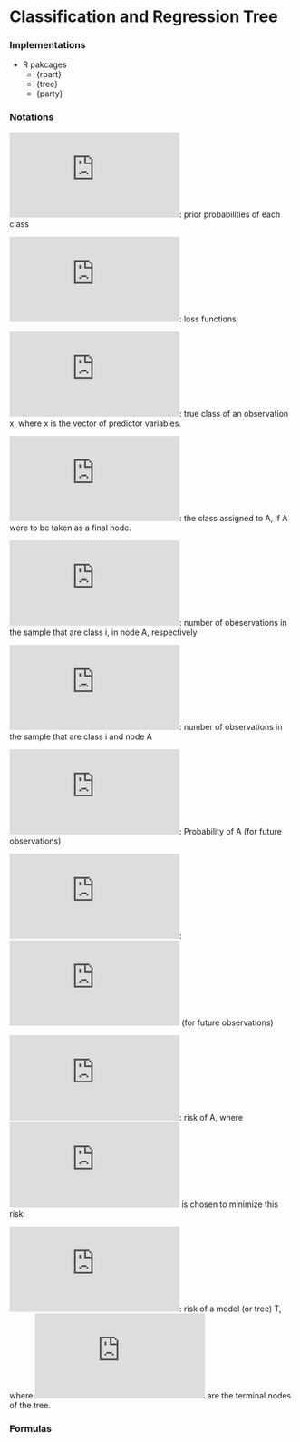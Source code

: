 Classification and Regression Tree
==================================

### Implementations

- R pakcages
  - {rpart}
  - {tree}
  - {party}
  
### Notations

![\pi_i](http://latex.codecogs.com/gif.latex?%5Cpi_i): prior probabilities of each class

![L(i,j)](http://latex.codecogs.com/gif.latex?L%28i%2Cj%29): loss functions

![\tau(x)](http://latex.codecogs.com/gif.latex?%5Ctau%28x%29): true class of an observation x, where x is the vector of predictor variables.

![\tau(A)](http://latex.codecogs.com/gif.latex?%5Ctau%28A%29): the class assigned to A, if A were to be taken as a final node.

![n_i,n_A](http://latex.codecogs.com/gif.latex?n_i%2Cn_A): number of obeservations in the sample that are class i, in node A, respectively

![n_{iA}](http://latex.codecogs.com/gif.latex?n_%7BiA%7D): number of observations in the sample that are class i and node A

![\begin{align*}P(A)&=\sum_{i=1}^{C}\pi_iP\{x\in{A}|\tau(x)=i\}\\&\approx\sum_{i=1}^{C}\pi_i\frac{n_{iA}}{n_i}\end{align*}](http://latex.codecogs.com/gif.latex?%5Cbegin%7Balign*%7DP%28A%29%26%3D%5Csum_%7Bi%3D1%7D%5E%7BC%7D%5Cpi_iP%5C%7Bx%5Cin%7BA%7D%7C%5Ctau%28x%29%3Di%5C%7D%5C%5C%26%5Capprox%5Csum_%7Bi%3D1%7D%5E%7BC%7D%5Cpi_i%5Cfrac%7Bn_%7BiA%7D%7D%7Bn_i%7D%5Cend%7Balign*%7D): Probability of A (for future observations)

![\begin{align*}P(i|A)&=\pi_i\frac{P\{x\in{A}|\tau(x)\}}{P\{x\in{A}\}}\\&\approx\pi_i\frac{n_{iA}/n_i}{\sum\pi_i(n_{iA}/n_i)}\end{align*}](http://latex.codecogs.com/gif.latex?%5Cbegin%7Balign*%7DP%28i%7CA%29%26%3D%5Cpi_i%5Cfrac%7BP%5C%7Bx%5Cin%7BA%7D%7C%5Ctau%28x%29%5C%7D%7D%7BP%5C%7Bx%5Cin%7BA%7D%5C%7D%7D%5C%5C%26%5Capprox%5Cpi_i%5Cfrac%7Bn_%7BiA%7D/n_i%7D%7B%5Csum%5Cpi_i%28n_%7BiA%7D/n_i%29%7D%5Cend%7Balign*%7D): ![P\{\tau(x)=i|x\in{A}\}](http://latex.codecogs.com/gif.latex?P%5C%7B%5Ctau%28x%29%3Di%7Cx%5Cin%7BA%7D%5C%7D) (for future observations)

![R(A)=\sum_{i=1}^{C}p(i|A)L(i,\tau(A))](http://latex.codecogs.com/gif.latex?R%28A%29%3D%5Csum_%7Bi%3D1%7D%5E%7BC%7Dp%28i%7CA%29L%28i%2C%5Ctau%28A%29%29): risk of A, where ![\tau(A)](http://latex.codecogs.com/gif.latex?%5Ctau%28A%29) is chosen to minimize this risk.

![R(T)=\sum_{j=1}^{k}P(A_j)R(A_j)](http://latex.codecogs.com/gif.latex?R%28T%29%3D%5Csum_%7Bj%3D1%7D%5E%7Bk%7DP%28A_j%29R%28A_j%29): risk of a model (or tree) T, where ![A_j](http://latex.codecogs.com/gif.latex?A_j) are the terminal nodes of the tree.

### Formulas


